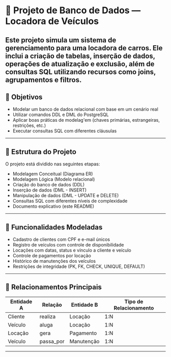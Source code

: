 # 🚗 Projeto de Banco de Dados — Locadora de Veículos

Este projeto simula um sistema de gerenciamento para uma locadora de carros. Ele inclui a criação de tabelas, inserção de dados, operações de atualização e exclusão, além de consultas SQL utilizando recursos como joins, agrupamentos e filtros.
---

## 📌 Objetivos

- Modelar um banco de dados relacional com base em um cenário real
- Utilizar comandos DDL e DML do PostgreSQL
- Aplicar boas práticas de modelag'em (chaves primárias, estrangeiras, restrições, etc.)
- Executar consultas SQL com diferentes cláusulas
---

## 📂 Estrutura do Projeto

O projeto está dividido nas seguintes etapas:

- Modelagem Conceitual (Diagrama ER)
- Modelagem Lógica (Modelo relacional)
- Criação do banco de dados (DDL)
- Inserção de dados (DML - INSERT)
- Manipulação de dados (DML - UPDATE e DELETE)
- Consultas SQL com diferentes níveis de complexidade
- Documento explicativo (este README)
---

## 📌 Funcionalidades Modeladas

- Cadastro de clientes com CPF e e-mail únicos
- Registro de veículos com controle de disponibilidade
- Locações com datas, status e vínculo a cliente e veículo
- Controle de pagamentos por locação
- Histórico de manutenções dos veículos
- Restrições de integridade (PK, FK, CHECK, UNIQUE, DEFAULT)
---

## 🔗 Relacionamentos Principais

| Entidade A | Relação        | Entidade B | Tipo de Relacionamento |
|------------|----------------|------------|-------------------------|
| Cliente    | realiza        | Locação    | 1:N                     |
| Veículo    | aluga          | Locação    |1:N                     |
| Locação    | gera           | Pagamento  | 1:N                     |
| Veículo    | passa_por      | Manutenção | 1:N                     |
---